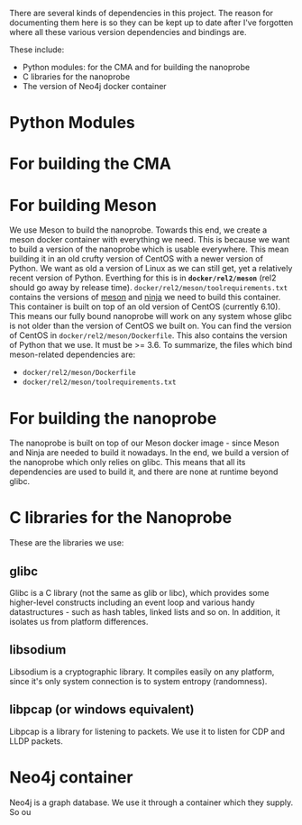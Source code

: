 There are several kinds of dependencies in this project.
The reason for documenting them here is so they can be kept up to date
after I've forgotten where all these various version dependencies and bindings are.

These include:
  - Python modules: for the CMA and for building the nanoprobe
  - C libraries for the nanoprobe
  - The version of Neo4j docker container
# Python Modules
# For building the CMA
# For building Meson
We use Meson to build the nanoprobe. Towards this end, we create a meson docker container with everything we need.
This is because we want to build a version of the nanoprobe which is usable everywhere. This mean building it in an old crufty version of CentOS
with a newer version of Python.
We want as old a version of Linux as we can still get, yet a relatively recent version of Python.
Everthing for this is in **```docker/rel2/meson```** (rel2 should go away by release time). ```docker/rel2/meson/toolrequirements.txt``` contains
the versions of [meson](https://mesonbuild.com/) and [ninja](https://ninja-build.org/) we need to build this container.
This container is built on top of an old version of CentOS (currently 6.10).
This means our fully bound nanoprobe will work on any system whose glibc is not older than the version of CentOS we built on.
You can find the version of CentOS in ```docker/rel2/meson/Dockerfile```. This also contains the version of Python that we use.
It must be >= 3.6. To summarize, the files which bind meson-related dependencies are:
  - ```docker/rel2/meson/Dockerfile```
  - ```docker/rel2/meson/toolrequirements.txt```

# For building the nanoprobe
The nanoprobe is built on top of our Meson docker image - since Meson and Ninja are needed to build it nowadays.
In the end, we build a version of the nanoprobe which only relies on glibc. This means that all its dependencies are used to
build it, and there are none at runtime beyond glibc.
# C libraries for the Nanoprobe
These are the libraries we use:
## glibc
Glibc is a C library (not the same as glib or libc),
which provides some higher-level constructs including an event loop and various handy datastructures - such as hash tables, linked lists and so on.
In addition, it isolates us from platform differences.
## libsodium
Libsodium is a cryptographic library. It compiles easily on any platform, since it's only system connection is to system entropy (randomness).
## libpcap (or windows equivalent)
Libpcap is a library for listening to packets. We use it to listen for CDP and LLDP packets.
# Neo4j container
Neo4j is a graph database. We use it through a container which they supply. So ou
  
